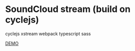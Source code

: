 # SoundCloud stream (build on cyclejs)

cyclejs
xstream
webpack
typescript
sass

<a href="https://etayvas.github.io/cs-example-cycle/index.html?">DEMO</a>
